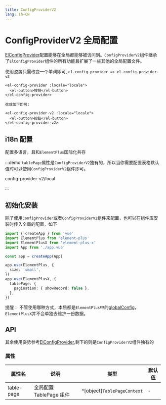 ```yaml
---
title: ConfigProviderV2
lang: zh-CN
---
```


# ConfigProviderV2 全局配置

[ElConfigProvider](https://element-plus.org/zh-CN/component/config-provider.html)配置能够在全局都能够被访问到。`ConfigProviderV2`组件继承了`ElConfigProvider`组件的所有功能且扩展了一些其他的全局配置文件。

使用姿势只需改变一个单词即可, `el-config-provider => el-config-provider-v2`

```vue
<el-config-provider :locale="locale">
  <el-button>按钮</el-button>
</el-config-provider>

改成如下即可:

<el-config-provider-v2 :locale="locale">
  <el-button>按钮</el-button>
</el-config-provider-v2>
```

## i18n 配置

配置多语言，且和`ElementPlus`国际化共存

:::demo `tablePage`属性是`ConfigProviderV2`独有的，所以当你需要配置表格默认值时可以使用`ConfigProviderV2`组件即可。

config-provider-v2/local

:::

## 初始化安装

除了使用`ConfigProvider`或者`ConfigProviderV2`组件来配置，也可以在组件库安装时传入全局的配置，如下

```ts
import { createApp } from 'vue'
import ElementPlus from 'element-plus'
import ElementPlusX from 'element-plus-x'
import App from './app.vue'

const app = createApp(App)

app.use(ElementPlus, {
  size: 'small',
})
app.use(ElementPlusX, {
  tablePage: {
    pagination: { showRecord: false },
  },
})
```

提醒： 不管使用哪种方式，本质都是`ElementPlus`中的[globalConfig](https://github.com/element-plus/element-plus/blob/dev/packages/components/config-provider/src/hooks/use-global-config.ts)，`ElementPlusX`并不会单独去维护一份数据。

## API

其余使用姿势参考[ElConfigProvider](https://element-plus.org/zh-CN/component/config-provider.html),剩下的则是`ConfigProviderV2`组件独有的

### 属性

| 属性名     | 说明                    | 类型                        | 默认值 |
| ---------- | ----------------------- | --------------------------- | ------ |
| table-page | 全局配置 TablePage 组件 | ^[object]`TablePageContext` | -      |
